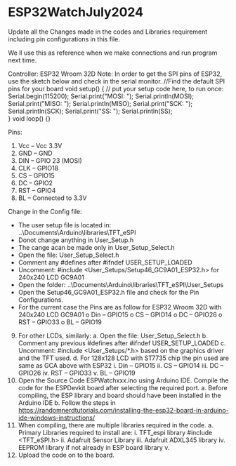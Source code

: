 # ESP32WatchJuly2024

Update all the Changes made in the codes and Libraries requirement including pin configurations in this file. 

We ll use this as reference when we make connections and run program next time. 

Controller: ESP32 Wroom 32D
Note: In order to get the SPI pins of ESP32, use the sketch below and check in the serial monitor.
//Find the default SPI pins for your board
void setup() {
  // put your setup code here, to run once:
  Serial.begin(115200);
  Serial.print("MOSI: ");
  Serial.println(MOSI);
  Serial.print("MISO: ");
  Serial.println(MISO);
  Serial.print("SCK: ");
  Serial.println(SCK);
  Serial.print("SS: ");
  Serial.println(SS);  
}
void loop() {}

Pins: 
1.	Vcc – Vcc 3.3V
2.	GND – GND
3.	DIN – GPIO 23 (MOSI)
4.	CLK – GPIO18 
5.	CS – GPIO15
6.	DC – GPIO2
7.	RST – GPIO4
8.	BL – Connected to 3.3V

Change in the Config file:
-	The user setup file is located in: ..\Documents\Arduino\libraries\TFT_eSPI
-	Donot change anything in User_Setup.h
-	The cange acan be made only in User_Setup_Select.h
-	Open the file: User_Setup_Select.h 
-	Comment any #defines after #ifndef USER_SETUP_LOADED
-	Uncomment: #include <User_Setups/Setup46_GC9A01_ESP32.h>  for 240x240 LCD GC9A01
-	Open the folder: ..\Documents\Arduino\libraries\TFT_eSPI\User_Setups
-	Open the Setup46_GC9A01_ESP32.h file and check for the Pin Configurations.
-	For the current case the Pins are as follow for ESP32 Wroom 32D with 240x240 LCD GC9A01
o	Din – GPIO15
o	CS – GPIO14
o	DC – GPIO26
o	RST – GPIO33
o	BL – GPIO19
9.	For other LCDs, similarly: 
a.	Open the file: User_Setup_Select.h 
b.	Comment any previous #defines after #ifndef USER_SETUP_LOADED
c.	Uncomment: #include <User_Setups/*.h>  based on the graphics driver and the TFT used.
d.	For 128x128 LCD with ST7735 chip the pin used are same as GCA above with ESP32
i.	Din – GPIO15
ii.	CS – GPIO14
iii.	DC – GPIO26
iv.	RST – GPIO33
v.	BL – GPIO19
10.	Open the Source Code ESPWatchxxx.ino using Arduino IDE. Compile the code for the ESPDevkit board after selecting the required port.
a.	Before compiling, the ESP library and board should have been installed in the Arduino IDE 
b.	Follow the steps in https://randomnerdtutorials.com/installing-the-esp32-board-in-arduino-ide-windows-instructions/
11.	When compiling, there are multiple libraries required in the code.
a.	Primary Libraries required to install are:
i.	TFT_espi library #include <TFT_eSPI.h>
ii.	Adafruit Sensor Library
iii.	Adafruit ADXL345 library
iv.	EEPROM library if not already in ESP board library
v.	
12.	Upload the code on to the board.


